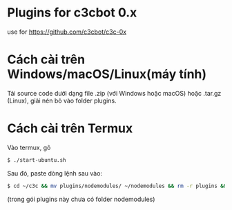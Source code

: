 # Plugins for c3cbot 0.x
use for https://github.com/c3cbot/c3c-0x
# Cách cài trên Windows/macOS/Linux(máy tính)
Tải source code dưới dạng file .zip (với Windows hoặc macOS) hoặc .tar.gz (Linux), giải nén bỏ vào folder plugins.
# Cách cài trên Termux 
Vào termux, gõ 
```sh
$ ./start-ubuntu.sh
```
Sau đó, paste dòng lệnh sau vào:
```sh 
$ cd ~/c3c && mv plugins/nodemodules/ ~/nodemodules && rm -r plugins && git clone https://github.com/CuSO4-c3c/plugins && mv ~/nodemodules ~/c3c/plugins/nodemodules && cd ~/c3c
```
(trong gói plugins này chưa có folder nodemodules)
